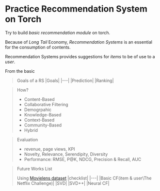 # Practice Recommendation System on Torch

Try to build *basic recommendation module* on torch.

Because of _Long Tail_ Economy, *Recommendation Systems* is an essential for the consumption of contents.

Recommendation Systems provides suggestions for *_items_* to be of use to a *_user_*.

From the basic

> Goals of a RS
>  |Goals|
>  |---|
>  |Prediction|
>  |Ranking|

> How?
> - Content-Based
> - Collaborative Filtering
> - Demogrpahic
> - Knowledge-Based
> - Context-Based
> - Community-Based
> - Hybrid

> Evaluation
>  - revenue, page views, KPI
>  - Novelty, Relevance, Serendipity, Diversity
>  - Performance: RMSE, P@K, NDCG, Precision & Recall, AUC

> Future Works List
> 
> Using [Movielens dataset](https://grouplens.org/datasets/movielens/)
>  |checklist|
>  |---|
>  |Basic CF(item & user\The Netflix Challenge)|
>  |SVD|
>  |SVD++|
>  |Neural CF|

